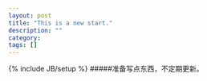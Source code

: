 ```yaml
---
layout: post
title: "This is a new start."
description: ""
category: 
tags: []
---
```

{% include JB/setup %}
#####准备写点东西，不定期更新。
